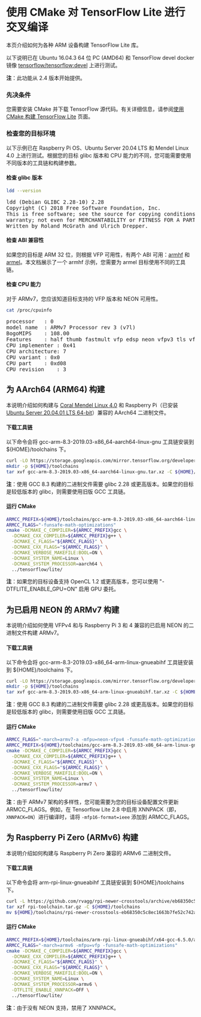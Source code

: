 # 使用 CMake 对 TensorFlow Lite 进行交叉编译

本页介绍如何为各种 ARM 设备构建 TensorFlow Lite 库。

以下说明已在 Ubuntu 16.04.3 64 位 PC (AMD64) 和 TensorFlow devel docker 镜像 [tensorflow/tensorflow:devel](https://hub.docker.com/r/tensorflow/tensorflow/tags/) 上进行测试。

**注**：此功能从 2.4 版本开始提供。

### <a>先决条件</a>

您需要安装 CMake 并下载 TensorFlow 源代码。有关详细信息，请参阅[使用 CMake 构建 TensorFlow Lite](https://www.tensorflow.org/lite/guide/build_cmake) 页面。

### 检查您的目标环境

以下示例已在 Raspberry Pi OS、Ubuntu Server 20.04 LTS 和 Mendel Linux 4.0 上进行测试。根据您的目标 glibc 版本和 CPU 能力的不同，您可能需要使用不同版本的工具链和构建参数。

#### 检查 glibc 版本

```sh
ldd --version
```

<pre class="tfo-notebook-code-cell-output">ldd (Debian GLIBC 2.28-10) 2.28
Copyright (C) 2018 Free Software Foundation, Inc.
This is free software; see the source for copying conditions.  There is NO
warranty; not even for MERCHANTABILITY or FITNESS FOR A PARTICULAR PURPOSE.
Written by Roland McGrath and Ulrich Drepper.
</pre>

#### 检查 ABI 兼容性

如果您的目标是 ARM 32 位，则根据 VFP 可用性，有两个 ABI 可用：[armhf](https://wiki.debian.org/ArmHardFloatPort) 和 [armel](https://wiki.debian.org/ArmEabiPort)。本文档展示了一个 armhf 示例，您需要为 armel 目标使用不同的工具链。

#### 检查 CPU 能力

对于 ARMv7，您应该知道目标支持的 VFP 版本和 NEON 可用性。

```sh
cat /proc/cpuinfo
```

<pre class="tfo-notebook-code-cell-output">processor   : 0
model name  : ARMv7 Processor rev 3 (v7l)
BogoMIPS    : 108.00
Features    : half thumb fastmult vfp edsp neon vfpv3 tls vfpv4 idiva idivt vfpd32 lpae evtstrm crc32
CPU implementer : 0x41
CPU architecture: 7
CPU variant : 0x0
CPU part    : 0xd08
CPU revision    : 3
</pre>

## 为 AArch64 (ARM64) 构建

本说明介绍如何构建与 [Coral Mendel Linux 4.0](https://coral.ai/) 和 Raspberry Pi（已安装 [Ubuntu Server 20.04.01 LTS 64-bit](https://ubuntu.com/download/raspberry-pi)）兼容的 AArch64 二进制文件。

#### 下载工具链

以下命令会将 gcc-arm-8.3-2019.03-x86_64-aarch64-linux-gnu 工具链安装到 ${HOME}/toolchains 下。

```sh
curl -LO https://storage.googleapis.com/mirror.tensorflow.org/developer.arm.com/media/Files/downloads/gnu-a/8.3-2019.03/binrel/gcc-arm-8.3-2019.03-x86_64-aarch64-linux-gnu.tar.xz
mkdir -p ${HOME}/toolchains
tar xvf gcc-arm-8.3-2019.03-x86_64-aarch64-linux-gnu.tar.xz -C ${HOME}/toolchains
```

**注**：使用 GCC 8.3 构建的二进制文件需要 glibc 2.28 或更高版本。如果您的目标是较低版本的 glibc，则需要使用旧版 GCC 工具链。

#### 运行 CMake

```sh
ARMCC_PREFIX=${HOME}/toolchains/gcc-arm-8.3-2019.03-x86_64-aarch64-linux-gnu/bin/aarch64-linux-gnu-
ARMCC_FLAGS="-funsafe-math-optimizations"
cmake -DCMAKE_C_COMPILER=${ARMCC_PREFIX}gcc \
  -DCMAKE_CXX_COMPILER=${ARMCC_PREFIX}g++ \
  -DCMAKE_C_FLAGS="${ARMCC_FLAGS}" \
  -DCMAKE_CXX_FLAGS="${ARMCC_FLAGS}" \
  -DCMAKE_VERBOSE_MAKEFILE:BOOL=ON \
  -DCMAKE_SYSTEM_NAME=Linux \
  -DCMAKE_SYSTEM_PROCESSOR=aarch64 \
  ../tensorflow/lite/
```

**注**：如果您的目标设备支持 OpenCL 1.2 或更高版本，您可以使用 "-DTFLITE_ENABLE_GPU=ON" 启用 GPU 委托。

## 为已启用 NEON 的 ARMv7 构建

本说明介绍如何使用 VFPv4 和与 Raspberry Pi 3 和 4 兼容的已启用 NEON 的二进制文件构建 ARMv7。

#### 下载工具链

以下命令会将 gcc-arm-8.3-2019.03-x86_64-arm-linux-gnueabihf 工具链安装到 ${HOME}/toolchains 下。

```sh
curl -LO https://storage.googleapis.com/mirror.tensorflow.org/developer.arm.com/media/Files/downloads/gnu-a/8.3-2019.03/binrel/gcc-arm-8.3-2019.03-x86_64-arm-linux-gnueabihf.tar.xz
mkdir -p ${HOME}/toolchains
tar xvf gcc-arm-8.3-2019.03-x86_64-arm-linux-gnueabihf.tar.xz -C ${HOME}/toolchains
```

**注**：使用 GCC 8.3 构建的二进制文件需要 glibc 2.28 或更高版本。如果您的目标是较低版本的 glibc，则需要使用旧版 GCC 工具链。

#### 运行 CMake

```sh
ARMCC_FLAGS="-march=armv7-a -mfpu=neon-vfpv4 -funsafe-math-optimizations -mfp16-format=ieee"
ARMCC_PREFIX=${HOME}/toolchains/gcc-arm-8.3-2019.03-x86_64-arm-linux-gnueabihf/bin/arm-linux-gnueabihf-
cmake -DCMAKE_C_COMPILER=${ARMCC_PREFIX}gcc \
  -DCMAKE_CXX_COMPILER=${ARMCC_PREFIX}g++ \
  -DCMAKE_C_FLAGS="${ARMCC_FLAGS}" \
  -DCMAKE_CXX_FLAGS="${ARMCC_FLAGS}" \
  -DCMAKE_VERBOSE_MAKEFILE:BOOL=ON \
  -DCMAKE_SYSTEM_NAME=Linux \
  -DCMAKE_SYSTEM_PROCESSOR=armv7 \
  ../tensorflow/lite/
```

**注**：由于 ARMv7 架构的多样性，您可能需要为您的目标设备配置文件更新 ARMCC_FLAGS。例如，在 Tensorflow Lite 2.8 中启用 XNNPACK（即，`XNNPACK=ON`）进行编译时，请将 `-mfp16-format=ieee` 添加到 ARMCC_FLAGS。

## 为 Raspberry Pi Zero (ARMv6) 构建

本说明介绍如何构建与 Raspberry Pi Zero 兼容的 ARMv6 二进制文件。

#### 下载工具链

以下命令会将 arm-rpi-linux-gnueabihf 工具链安装到 ${HOME}/toolchains 下。

```sh
curl -L https://github.com/rvagg/rpi-newer-crosstools/archive/eb68350c5c8ec1663b7fe52c742ac4271e3217c5.tar.gz -o rpi-toolchain.tar.gz
tar xzf rpi-toolchain.tar.gz -C ${HOME}/toolchains
mv ${HOME}/toolchains/rpi-newer-crosstools-eb68350c5c8ec1663b7fe52c742ac4271e3217c5 ${HOME}/toolchains/arm-rpi-linux-gnueabihf
```

#### 运行 CMake

```sh
ARMCC_PREFIX=${HOME}/toolchains/arm-rpi-linux-gnueabihf/x64-gcc-6.5.0/arm-rpi-linux-gnueabihf/bin/arm-rpi-linux-gnueabihf-
ARMCC_FLAGS="-march=armv6 -mfpu=vfp -funsafe-math-optimizations"
cmake -DCMAKE_C_COMPILER=${ARMCC_PREFIX}gcc \
  -DCMAKE_CXX_COMPILER=${ARMCC_PREFIX}g++ \
  -DCMAKE_C_FLAGS="${ARMCC_FLAGS}" \
  -DCMAKE_CXX_FLAGS="${ARMCC_FLAGS}" \
  -DCMAKE_VERBOSE_MAKEFILE:BOOL=ON \
  -DCMAKE_SYSTEM_NAME=Linux \
  -DCMAKE_SYSTEM_PROCESSOR=armv6 \
  -DTFLITE_ENABLE_XNNPACK=OFF \
  ../tensorflow/lite/
```

**注**：由于没有 NEON 支持，禁用了 XNNPACK。
